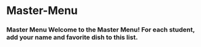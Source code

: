 # Master-Menu
### Master Menu Welcome to the Master Menu!  For each student, add your name and favorite dish to this list.
[yassin]: [pizza]
[Omar]: [Pizza] 